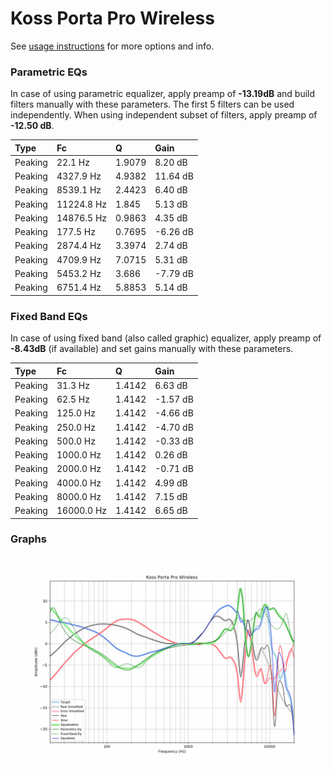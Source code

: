 # Koss Porta Pro Wireless
See [usage instructions](https://github.com/jaakkopasanen/AutoEq#usage) for more options and info.

### Parametric EQs
In case of using parametric equalizer, apply preamp of **-13.19dB** and build filters manually
with these parameters. The first 5 filters can be used independently.
When using independent subset of filters, apply preamp of **-12.50 dB**.

| Type    | Fc         |      Q | Gain     |
|:--------|:-----------|:-------|:---------|
| Peaking | 22.1 Hz    | 1.9079 | 8.20 dB  |
| Peaking | 4327.9 Hz  | 4.9382 | 11.64 dB |
| Peaking | 8539.1 Hz  | 2.4423 | 6.40 dB  |
| Peaking | 11224.8 Hz | 1.845  | 5.13 dB  |
| Peaking | 14876.5 Hz | 0.9863 | 4.35 dB  |
| Peaking | 177.5 Hz   | 0.7695 | -6.26 dB |
| Peaking | 2874.4 Hz  | 3.3974 | 2.74 dB  |
| Peaking | 4709.9 Hz  | 7.0715 | 5.31 dB  |
| Peaking | 5453.2 Hz  | 3.686  | -7.79 dB |
| Peaking | 6751.4 Hz  | 5.8853 | 5.14 dB  |

### Fixed Band EQs
In case of using fixed band (also called graphic) equalizer, apply preamp of **-8.43dB**
(if available) and set gains manually with these parameters.

| Type    | Fc         |      Q | Gain     |
|:--------|:-----------|:-------|:---------|
| Peaking | 31.3 Hz    | 1.4142 | 6.63 dB  |
| Peaking | 62.5 Hz    | 1.4142 | -1.57 dB |
| Peaking | 125.0 Hz   | 1.4142 | -4.66 dB |
| Peaking | 250.0 Hz   | 1.4142 | -4.70 dB |
| Peaking | 500.0 Hz   | 1.4142 | -0.33 dB |
| Peaking | 1000.0 Hz  | 1.4142 | 0.26 dB  |
| Peaking | 2000.0 Hz  | 1.4142 | -0.71 dB |
| Peaking | 4000.0 Hz  | 1.4142 | 4.99 dB  |
| Peaking | 8000.0 Hz  | 1.4142 | 7.15 dB  |
| Peaking | 16000.0 Hz | 1.4142 | 6.65 dB  |

### Graphs
![](./Koss%20Porta%20Pro%20Wireless.png)